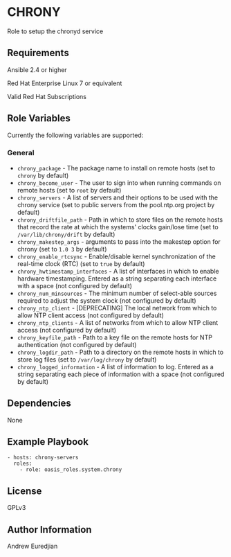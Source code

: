 CHRONY
===========

Role to setup the chronyd service

Requirements
------------

Ansible 2.4 or higher

Red Hat Enterprise Linux 7 or equivalent

Valid Red Hat Subscriptions

Role Variables
--------------

Currently the following variables are supported:

### General

* `chrony_package` - The package name to install on remote hosts (set to `chrony` by default)
* `chrony_become_user` - The user to sign into when running commands on remote hosts (set to `root` by default)
* `chrony_servers` - A list of servers and their options to be used with the chrony service (set to public servers from the pool.ntp.org project by default)
* `chrony_driftfile_path` - Path in which to store files on the remote hosts that record the rate at which the systems' clocks gain/lose time (set to `/var/lib/chrony/drift` by default)
* `chrony_makestep_args` - arguments to pass into the makestep option for chrony (set to `1.0 3` by default)
* `chrony_enable_rtcsync` - Enable/disable kernel synchronization of the real-time clock (RTC) (set to `true` by default)
* `chrony_hwtimestamp_interfaces` - A list of interfaces in which to enable hardware timestamping. Entered as a string separating each interface with a space (not configured by default)
* `chrony_num_minsources` - The minimum number of select-able sources required to adjust the system clock (not configured by default)
* `chrony_ntp_client` - [DEPRECATING] The local network from which to allow NTP client access (not configured by default)
* `chrony_ntp_clients` - A list of networks from which to allow NTP client access (not configured by default)
* `chrony_keyfile_path` - Path to a key file on the remote hosts for NTP authentication (not configured by default)
* `chrony_logdir_path` - Path to a directory on the remote hosts in which to store log files (set to `/var/log/chrony` by default)
* `chrony_logged_information` - A list of information to log. Entered as a string separating each piece of information with a space (not configured by default)

Dependencies
------------

None

Example Playbook
----------------

```
- hosts: chrony-servers
  roles:
    - role: oasis_roles.system.chrony
```

License
-------

GPLv3

Author Information
------------------

Andrew Euredjian
